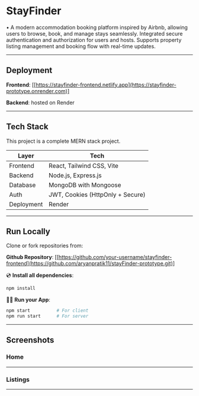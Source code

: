 # StayFinder

• A modern accommodation booking platform inspired by Airbnb, allowing users to browse, book, and manage stays seamlessly. Integrated secure authentication and authorization for users and hosts. Supports property listing management and booking flow with real-time updates.

---

## Deployment

**Frontend**: [[https://stayfinder-frontend.netlify.app](https://stayfinder-prototype.onrender.com)]

**Backend**: hosted on Render

---

## Tech Stack

This project is a complete MERN stack project.

| Layer       | Tech                          |
|------------|-------------------------------|
| Frontend   | React, Tailwind CSS, Vite     |
| Backend    | Node.js, Express.js           |
| Database   | MongoDB with Mongoose         |
| Auth       | JWT, Cookies (HttpOnly + Secure) |
| Deployment | Render                         |

---

## Run Locally

Clone or fork repositories from:

**Github Repository**: [[https://github.com/your-username/stayfinder-frontend](https://github.com/aryanpratik11/stayFinder-prototype.git)]

💿 **Install all dependencies**:

```bash
npm install
```

🚴‍♂️ **Run your App**:

```bash
npm start          # For client
npm run start      # For server
```

---

## Screenshots

### Home



---

### Listings



---

